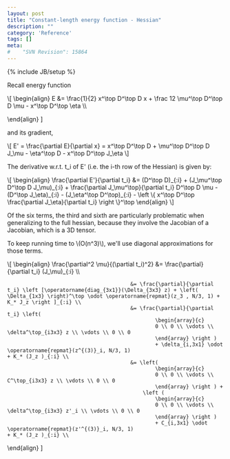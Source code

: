 ```yaml
---
layout: post
title: "Constant-length energy function - Hessian"
description: ""
category: 'Reference'
tags: []
meta: 
#    "SVN Revision": 15864
---
```

{% include JB/setup %}

Recall energy function
<div>
\[
\begin{align}
    E &= \frac{1}{2} x^\top D^\top D x + \frac 12 \mu^\top D^\top D \mu  - x^\top D^\top \eta \\

\end{align}
\]
</div>

and its gradient, 

<div>
\[
    E' = \frac{\partial E}{\partial x} = x^\top D^\top D + \mu^\top D^\top D J_\mu - \eta^\top D - x^\top D^\top J_\eta
\]
</div>

The derivative w.r.t. t_i of E' (i.e. the i-th row of the Hessian) is given by:
<div>
\[
\begin{align}
    \frac{\partial E'}{\partial t_i} &=
        (D^\top D)_{:i} + 
        (J_\mu^\top D^\top D J_\mu)_{:i} + 
        \frac{\partial J_\mu^\top}{\partial t_i} D^\top D \mu - 
        (D^\top J_\eta)_{:i} -  
        (J_\eta^\top D^\top)_{:i} - 
        \left \{ x^\top D^\top \frac{\partial J_\eta}{\partial t_i} \right \}^\top
\end{align}
\]
</div>

Of the six terms, the third and sixth are particularly problematic when generalizing to the full hessian, because they involve the Jacobian of a Jacobian, which is a 3D tensor.

To keep running time to \\(O(n^3)\\), we'll use diagonal approximations for those terms.

<div>
\[
\begin{align}
    \frac{\partial^2 \mu}{(\partial t_i)^2} &= \frac{\partial}{\partial t_i} (J_\mu)_{:i} \\

                                            &= \frac{\partial}{\partial t_i} \left [\operatorname{diag_{3x1}}(\Delta_{3x3} z) + \left( \Delta_{1x3} \right)^\top \odot \operatorname{repmat}(z_3 , N/3, 1) + K_* J_z \right ]_{:i} \\
                                            &= \frac{\partial}{\partial t_i} \left( 
                                                    \begin{array}{c}
                                                    0 \\ 0 \\ \vdots \\ \delta^\top_{i3x3} z \\ \vdots \\ 0 \\ 0
                                                    \end{array} \right )
                                                    + \delta_{i,3x1} \odot \operatorname{repmat}(z^{(3)}_i, N/3, 1) 
    + K_* (J_z )_{:i} \\
                                            &= \left( 
                                                    \begin{array}{c}
                                                    0 \\ 0 \\ \vdots \\ C^\top_{i3x3} z \\ \vdots \\ 0 \\ 0
                                                    \end{array} \right ) + 
                                                \left (
                                                    \begin{array}{c}
                                                    0 \\ 0 \\ \vdots \\ \delta^\top_{i3x3} z'_i \\ \vdots \\ 0 \\ 0
                                                    \end{array} \right )
                                                    + C_{i,3x1} \odot \operatorname{repmat}(z'^{(3)}_i, N/3, 1) 
    + K_* (J_z )_{:i} \\
\end{align}
\]
</div>
